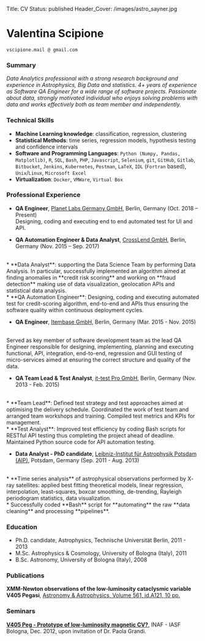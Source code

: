 Title: CV
Status: published
Header_Cover: /images/astro_sayner.jpg

# Valentina Scipione
[]() `vscipione.mail @ gmail.com`

### Summary
_Data Analytics professional with a strong research background and experience in Astrophysics, Big Data and statistics. 4+ years of experience as Software QA Engineer for a wide range of software projects. Passionate about data, strongly motivated individual who enjoys solving problems with data and works effectively both as team member and independently._

### Technical Skills
* **Machine Learning knowledge**: classification, regression, clustering
* **Statistical Methods**: time series, regression models, hypothesis testing and confidence intervals
* **Software and Programming Languages**: `Python (Numpy, Pandas, Matplotlib)`, `R`, `SQL`, `Bash`, `PHP`, `Javascript`, `Selenium`, `git`, `GitHub`, `Gitlab`, `Bitbucket`, `Jenkins`, `Kubernetes`, `Postman`, `LaTeX`, `IDL` (`Fortran` based), `Unix`/`Linux`, `Microsoft Excel`
* **Virtualization**: `Docker`, `VMWare`, `Virtual Box`

### Professional Experience

* **QA Engineer**, [Planet Labs Germany GmbH](https://www.planet.com/), Berlin, Germany (Oct. 2018 – Present)
  <br>
Designing, coding and executing end to end automated test for UI and API.

* **QA Automation Engineer & Data Analyst**, [CrossLend GmbH](https://de.crosslend.com/), Berlin, Germany (Nov. 2015 – Sep. 2017)
<br>
    * **Data Analyst**: supporting the Data Science Team by performing Data Analysis. In particular, successfully implemented an algorithm aimed at finding anomalies in **credit risk scoring** and working on **fraud detection** making use of data visualization, geolocation APIs and statistical data analysis.
<br>
    * **QA Automation Engineer**: Designing, coding and executing automated test for credit-scoring algorithm, end-to-end and APIs thus ensuring the software quality within continuous deployment cycles.

* **QA Engineer**, [Itembase GmbH](https://www.itembase.com/), Berlin, Germany (Mar. 2015 - Nov. 2015)
<br>
Served as key member of software development team as the lead QA Engineer responsible for designing, implementing, planning and executing functional, API, integration, end-to-end, regression and GUI testing of micro-services aimed at ensuring the correct structure and quality of the data.

* **QA Team Lead & Test Analyst**, [it-test Pro GmbH](http://www.it-testpro.com/), Berlin, Germany (Nov. 2013 - Feb. 2015)
<br>
    * **Team Lead**: Defined test strategy and test approaches aimed at optimising the delivery schedule. Coordinated the work of test team and arranged team workshops and training. Compiled test metrics and KPIs for management.
<br>
    * **Test Analyst**: Improved test efficiency by coding Bash scripts for RESTful API testing thus completing the project ahead of deadline. Maintained Python source code for API automation testing.

* **Data Analyst - PhD candidate**, [Leibniz-Institut für Astrophysik Potsdam (AIP)](http://www.aip.de/en/), Potsdam, Germany (Sep. 2011 - Aug. 2013)
<br>
    * **Time series analysis** of astrophysical observations performed by X- ray satellites: applied best fitting theoretical models, linear regression, interpolation, least-squares, boxcar smoothing, de-trending, Rayleigh periodogram statistics, data visualization.
<br>
    * Successfully coded **Bash** script for **automating** the raw **data cleaning** and processing **pipelines**.
    
### Education

* Ph.D. candidate, Astrophysics, Technische Universität Berlin, 2011 - 2013
* M.Sc. Astrophysics & Cosmology, University of Bologna (Italy), 2011
* B.Sc. Astronomy, University of Bologna (Italy), 2008

### Publications
**XMM-Newton observations of the low-luminosity cataclysmic variable V405 Pegasi**, [Astronomy & Astrophysics, Volume 561, id.A121, 10 pp.](https://arxiv.org/abs/1312.0508)

### Seminars
**<a href="https://www.academia.edu/12387326/V405_Peg_-_Prototype_of_low-luminosity_magnetic_CV" target="_blank">V405 Peg - Prototype of low-luminosity magnetic CV?</a>**, INAF - IASF Bologna, Dec. 2012, upon invitation of Dr. Paola Grandi.
